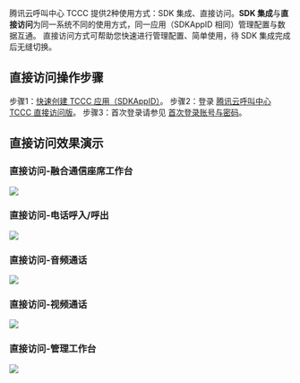 腾讯云呼叫中心 TCCC 提供2种使用方式：SDK 集成、直接访问。**SDK 集成**与**直接访问**为同一系统不同的使用方式，同一应用（SDKAppID 相同）管理配置与数据互通。
直接访问方式可帮助您快速进行管理配置、简单使用，待 SDK 集成完成后无缝切换。
## 直接访问操作步骤
步骤1：[快速创建 TCCC 应用（SDKAppID）](https://cloud.tencent.com/document/product/679/73495)。
步骤2：登录 [腾讯云呼叫中心 TCCC 直接访问版](https://tccc.qcloud.com)。
步骤3：首次登录请参见 [首次登录账号与密码](https://cloud.tencent.com/document/product/679/73497)。
## 直接访问效果演示
### 直接访问-融合通信座席工作台
![](https://qcloudimg.tencent-cloud.cn/raw/82cfc288384f6f4a92ea95514bd38f18.png)
### 直接访问-电话呼入/呼出
![](https://qcloudimg.tencent-cloud.cn/raw/3d89b510a6f52c913744ff472e4efcd2.png)
### 直接访问-音频通话
![](https://qcloudimg.tencent-cloud.cn/raw/d8e0efb6ac8d1c770ce57345c2e63421.png)
### 直接访问-视频通话
![](https://qcloudimg.tencent-cloud.cn/raw/c17f77112d3199a9319801b2251f01e7.png)
### 直接访问-管理工作台
![](https://qcloudimg.tencent-cloud.cn/raw/64b0da0e1dbe404df6af293e14ed6f6e.png)
